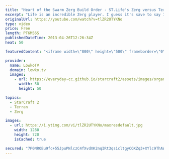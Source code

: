 ```yaml
---
title: "Heart of the Swarm Zerg Build Order - ST.Life's Zerg versus Terran - StarCraft II Study"
excerpt: "Life is an incredible Zerg player. I guess it's save to say I'm a little bit of a fanboy, but he is one of the best players to study and learn from in StarCraft II: Heart of the Swarm. The Zerg build order hasn't change that much, the main difference is the timings and the understanding that there are"
originalUrl: https://youtube.com/watch?v=tlZR2UTYKNo
type: video
price: Free
length: PT6M56S
publishedDateTime: 2013-04-26T12:26:34Z
heat: 50

featuredContent: "<iframe width=\"800\" height=\"500\" frameborder=\"0\" src=\"https://www.youtube.com/embed/tlZR2UTYKNo\" allow=\"accelerometer; autoplay; encrypted-media; gyroscope; picture-in-picture\" allowfullscreen></iframe>"

provider:
  name: LowkoTV
  domain: lowko.tv
  images:
    - url: https://everyday-cc.github.io/starcraft2/assets/images/organizations/lowko.tv-50x50.jpg
      width: 50
      height: 50

topics:
  - StarCraft 2
  - Terran
  - Zerg

images:
  - url: https://i.ytimg.com/vi/tlZR2UTYKNo/maxresdefault.jpg
    width: 1280
    height: 720
    isCached: true

secured: "7P0NROBu9fc+55JpuPNlczC4fXvdXK2nqIRt3qs1cltgyCOXZq3+XYlc9ThAWIFLt/r8WO3CACj1ZQ+hrCLBzw8MWNsAAbEGTNCFFxmYowR7pSERYJq48NjvpMUGpKnb+iW/mDlV2L1ZFOal1itzSBjfN1v9XahY8Cj/kwWRFhCw7L+AO/yD7t/6hp0xOy/HQhgndbPkd3U9bTzAK60UF4ALqie4kvl69xMaZjpCRL5uXSg3AY741tKpBByfuOFNOUMHpJxqlCLcouUEwgCEx5FDHfxb+09yI/s03XaxFjBAZH2TvCcgYK/K/Fykok0ASXtBePo0jzBsA2UIuYFK5IuG7is7hpPCcLwBBNu8diZwcLfIWG5AWBUUCmWeLVsEHXl6kEm5MCN1Nwl6wYCrBhO0hXuUA0tgTa9uYgsYmcs=;14WlWwcENldC1xEk3UQq3Q=="
---
```


